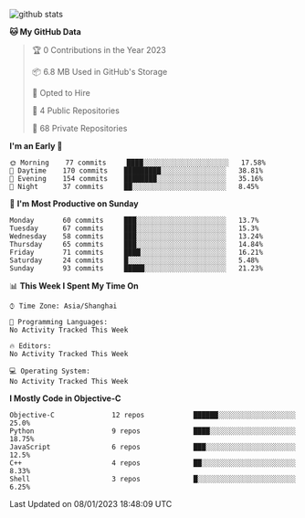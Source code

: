 
![github stats](https://github-readme-stats.vercel.app/api?username=ChesterYue&show_icons=true&count_private=true)

<!-- ![wakatime](https://github-readme-stats.vercel.app/api/wakatime?username=ChesterYue&layout=compact) -->

<!-- ![wakatime](https://github-readme-stats.vercel.app/api/top-langs/?username=ChesterYue&layout=compact) -->

<!--START_SECTION:waka-->
**🐱 My GitHub Data** 

> 🏆 0 Contributions in the Year 2023
 > 
> 📦 6.8 MB Used in GitHub's Storage 
 > 
> 💼 Opted to Hire
 > 
> 📜 4 Public Repositories 
 > 
> 🔑 68 Private Repositories  
 > 
**I'm an Early 🐤** 

```text
🌞 Morning    77 commits     ████░░░░░░░░░░░░░░░░░░░░░   17.58% 
🌆 Daytime    170 commits    █████████░░░░░░░░░░░░░░░░   38.81% 
🌃 Evening    154 commits    ████████░░░░░░░░░░░░░░░░░   35.16% 
🌙 Night      37 commits     ██░░░░░░░░░░░░░░░░░░░░░░░   8.45%

```
📅 **I'm Most Productive on Sunday** 

```text
Monday       60 commits     ███░░░░░░░░░░░░░░░░░░░░░░   13.7% 
Tuesday      67 commits     ███░░░░░░░░░░░░░░░░░░░░░░   15.3% 
Wednesday    58 commits     ███░░░░░░░░░░░░░░░░░░░░░░   13.24% 
Thursday     65 commits     ███░░░░░░░░░░░░░░░░░░░░░░   14.84% 
Friday       71 commits     ████░░░░░░░░░░░░░░░░░░░░░   16.21% 
Saturday     24 commits     █░░░░░░░░░░░░░░░░░░░░░░░░   5.48% 
Sunday       93 commits     █████░░░░░░░░░░░░░░░░░░░░   21.23%

```


📊 **This Week I Spent My Time On** 

```text
⌚︎ Time Zone: Asia/Shanghai

💬 Programming Languages: 
No Activity Tracked This Week

🔥 Editors: 
No Activity Tracked This Week

💻 Operating System: 
No Activity Tracked This Week

```

**I Mostly Code in Objective-C** 

```text
Objective-C              12 repos            ██████░░░░░░░░░░░░░░░░░░░   25.0% 
Python                   9 repos             ████░░░░░░░░░░░░░░░░░░░░░   18.75% 
JavaScript               6 repos             ███░░░░░░░░░░░░░░░░░░░░░░   12.5% 
C++                      4 repos             ██░░░░░░░░░░░░░░░░░░░░░░░   8.33% 
Shell                    3 repos             █░░░░░░░░░░░░░░░░░░░░░░░░   6.25%

```



 Last Updated on 08/01/2023 18:48:09 UTC
<!--END_SECTION:waka-->